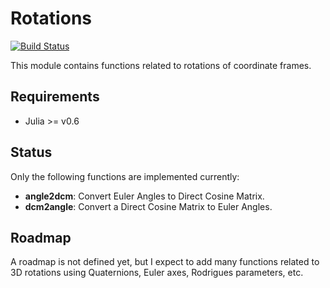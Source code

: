 # Rotations

[![Build Status](https://travis-ci.org/ronisbr/Rotations.jl.svg?branch=master)](https://travis-ci.org/ronisbr/Rotations.jl)

This module contains functions related to rotations of coordinate frames.

Requirements
------------

* Julia >= v0.6

Status
------

Only the following functions are implemented currently:

* **angle2dcm**: Convert Euler Angles to Direct Cosine Matrix.
* **dcm2angle**: Convert a Direct Cosine Matrix to Euler Angles.

Roadmap
-------

A roadmap is not defined yet, but I expect to add many functions related to 3D rotations using Quaternions, Euler axes, Rodrigues parameters, etc.
